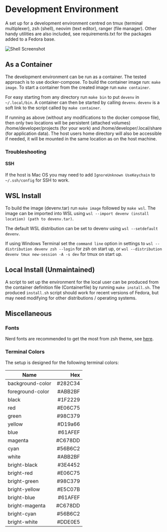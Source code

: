 # Development Environment
A set up for a development environment centred on tmux (terminal multiplexer), zsh (shell), neovim (text editor), ranger (file manager).
Other handy utilities are also included, see requirements.txt for the packages added to a Fedora base.

![Shell Screenshot](screenshots/shell.png)



## As a Container
The development environment can be run as a container.
The tested approach is to use docker-compose.
To build the container image run: `make image`.
To start a container from the created image run `make container`.


For easy starting from any directory run `make bin` to put `devenv` in `~/.local/bin`.
A container can then be started by calling `devenv`.
`devenv` is a soft link to the script called by `make container`.


If running as above (without any modifications to the docker compose file), then only two locations will be persistent (attached volumes) /home/developer/projects (for your work) and /home/developer/.local/share (for application data).
The host users home directory will also be accessible if needed, it will be mounted in the same location as on the host machine.



### Troubleshooting

#### SSH
If the host is Mac OS you may need to add `IgnoreUnknown UseKeychain` to `~/.ssh/config` for SSH to work.



## WSL Install
To build the image (devenv.tar) run `make image` followed by `make wsl`.
The image can be imported into WSL using `wsl --import devenv (install location) (path to devenv.tar)`.

The default WSL distribution can be set to devenv using `wsl --setdefault devenv`.

If using Windows Terminal set the `command line` option in settings to `wsl --distribution devenv zsh --login` for zsh on start up,
or `wsl --distribution devenv tmux new-session -A -s dev` for tmux on start up.



## Local Install (Unmaintained)
A script to set up the environment for the local user can be produced from the container definition file (Containerfile) by running `make install.sh`.
The produced `install.sh` script should work for recent versions of Fedora, but may need modifying for other distributions / operating systems.



## Miscellaneous

### Fonts
Nerd fonts are recommended to get the most from zsh theme, see [here](https://www.nerdfonts.com/).



### Terminal Colors
The setup is designed for the following terminal colors:

| Name                |       Hex |
| ------------------- | ---------:|
| background-color    |   #282C34 |
| foreground-color    |   #ABB2BF |
| black               |   #1F2229 |
| red           	    |   #E06C75 |
| green               |   #98C379 |
| yellow              |   #D19a66 |
| blue                |   #61AFEF |
| magenta             |   #C678DD |
| cyan                |   #56B6C2 |
| white               |   #ABB2BF |
| bright-black        |   #3E4452 |
| bright-red          |   #E06C75 |
| bright-green        |   #98C379 |
| bright-yellow       |   #E5C07B |
| bright-blue         |   #61AFEF |
| bright-magenta      |   #C678DD |
| bright-cyan         |   #56B6C2 |
| bright-white        |   #DDE0E5 |
